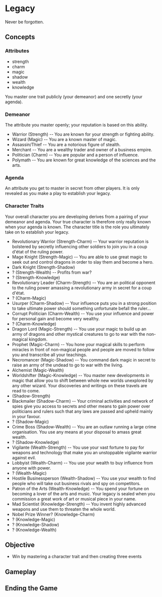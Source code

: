 # Legacy

Never be forgotten. 

## Concepts

### Attributes

* strength
* charm
* magic
* shadow
* wealth
* knowledge

You master one trait publicly (your demeanor) and one secretly (your agenda).

### Demeanor

The attribute you master openly; your reputation is based on this ability.

* Warrior (Strength) -- You are known for your strength or fighting ability.
* Wizard (Magic) -- You are a known master of magic.
* Assassin/Thief -- You are a notorious figure of stealth.
* Merchant -- You are a wealthy trader and owner of a business empire.
* Politician (Charm) -- You are popular and a person of influence.
* Polymath -- You are known for great knowledge of the sciences and the arts.

### Agenda

An attribute you get to master in secret from other players. It is only
revealed as you make a play to establish your legacy.

### Character Traits

Your overall character you are developing derives from a pairing of your
demeanor and agenda. Your true character is therefore only really known when
your agenda is known. The character title is the role you ultimately take on
to establish your legacy.

* Revolutionary Warrior (Strength-Charm) -- Your warrior reputation is
bolstered by secretly influencing other soldiers to join you in a coup d'état
of the ruling power.
* Mage Knight (Strength-Magic) -- You are able to use great magic to seek out
and control dragons in order to slay them and become a hero.
* Dark Knight (Strength-Shadow) 
* ? (Strength-Wealth) -- Profits from war?
* ? (Strength-Knowledge)
* Revolutionary Leader (Charm-Strength) -- You are an political opponent to the
ruling power amassing a revolutionary army in secret for a coup d'état.
* ? (Charm-Magic)
* Usurper (Charm-Shadow) -- Your influence puts you in a strong position to
take ultimate power should something unfortunate befall the ruler...
* Corrupt Politician (Charm-Wealth) -- You use your influence and power for
personal gain and become very wealthy.
* ? (Charm-Knowledge)
* Dragon Lord (Magic-Strength) -- You use your magic to build up an army of
dragons and other mystical creatures to go to war with the non-magical kingdom.
* Prophet (Magic-Charm) -- You hone your magical skills to perform miracles in
front of non-magical people and people are moved to follow you and transcribe
all your teachings.
* Necromancer (Magic-Shadow) -- You command dark magic in secret to raise an
army of the undead to go to war with the living.
* Alchemist (Magic-Wealth)
* Worldshifter (Magic-Knowledge) -- You master new developments in magic
that allow you to shift between whole new worlds unexplored by any other
wizard. Your discoveries and writings on these travels are read to come.
* (Shadow-Strength)
* Blackmailer (Shadow-Charm) -- Your criminal activities and network of spies
give you access to secrets and other means to gain power over politicians and
rulers such that any laws are passed and upheld mainly in your favour.
* ? (Shadow-Magic)
* Crime Boss (Shadow-Wealth) -- You are an outlaw running a large crime
organisation. You use any means at your disposal to amass great wealth.
* ? (Shadow-Knowledge)
* Vigilante (Wealth-Strength) -- You use your vast fortune to pay for weapons
and technology that make you an unstoppable vigilante warrior against evil.
* Lobbyist (Wealth-Charm) -- You use your wealth to buy influence from anyone
with power.
* ? (Wealth-Magic)
* Hostile Businessperson (Wealth-Shadow) -- You use your wealth to find people
who will take out business rivals and spy on competitors.
* Patron of the Arts (Wealth-Knowledge) -- You spend your fortune on becoming
a lover of the arts and music. Your legacy is sealed when you commission a
great work of art or musical piece in your name.
* Mad Scientist (Knowledge-Strength) -- You invent highly advanced weapons
and use them to threaten the whole world.
* Nobel Prize Winner? (Knowledge-Charm)
* ? (Knowledge-Magic)
* ? (Knowledge-Shadow)
* ? (Knowledge-Wealth)


Objective
---------

* Win by mastering a character trait and then creating three events 


Gameplay
--------



Ending the Game
---------------

